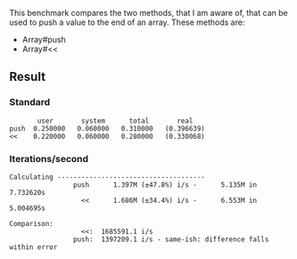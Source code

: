 This benchmark compares the two methods, that I am aware of, that can be used to push a value to the end of an array. These methods are:
* Array#push
* Array#<<

## Result
### Standard
```
       user       system      total       real
push  0.250000   0.060000   0.310000   (0.396639)
<<    0.220000   0.060000   0.280000   (0.330068)
```

### Iterations/second
```
Calculating -------------------------------------
                push      1.397M (±47.8%) i/s -      5.135M in   7.732620s
                  <<      1.686M (±34.4%) i/s -      6.553M in   5.004695s

Comparison:
                  <<:  1685591.1 i/s
                push:  1397209.1 i/s - same-ish: difference falls within error
```
